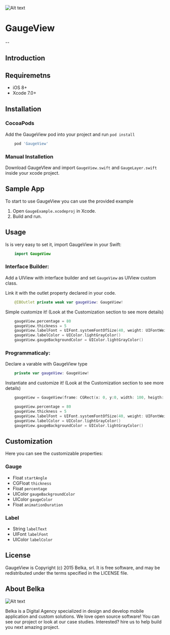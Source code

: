 ![Alt text](http://s4.postimg.org/c77hy8fpp/Gauge_View_Banner.png)

# GaugeView
-- 
## Introduction


## Requiremetns
* iOS 8+
* Xcode 7.0+
 
## Installation 
### CocoaPods
Add the GaugeView pod into your project and run `pod install`
```ruby
	pod 'GaugeView'
```
### Manual Installetion
Download GaugeVIew and import `GaugeView.swift` and `GaugeLayer.swift` inside your xcode project.

## Sample App
To start to use GaugeView you can use the provided example

1. Open `GaugeExample.xcodeproj` in Xcode.
2. Build and run.

## Usage
Is is very easy to set it, import GaugeView in your Swift:
```swift
	import GaugeView
```
### Interface Builder:
Add a UIView with interface builder and set `GaugeView` as UIView custom class.

Link it with the outlet property declared in your code.

```swift
	@IBOutlet private weak var gaugeView: GaugeView!
```

Simple customize it! (Look at the Customization section to see more details)

```swift
	gaugeView.percentage = 80
   	gaugeView.thickness = 5
   	gaugeView.labelFont = UIFont.systemFontOfSize(40, weight: UIFontWeightThin)
  	gaugeView.labelColor = UIColor.lightGrayColor()
   	gaugeView.gaugeBackgroundColor = UIColor.lightGrayColor()
```

### Programmaticaly:
Declare a varable with GaugeView type

```swift 
	private var gaugeView: GaugeView!
``` 

Instantiate and customize it! (Look at the Customization section to see more details)

```swift
	gaugeView = GaugeView(frame: CGRect(x: 0, y:0, width: 100, heigth: 100)

	gaugeView.percentage = 80
   	gaugeView.thickness = 5
   	gaugeView.labelFont = UIFont.systemFontOfSize(40, weight: UIFontWeightThin)
  	gaugeView.labelColor = UIColor.lightGrayColor()
   	gaugeView.gaugeBackgroundColor = UIColor.lightGrayColor()
```

## Customization
Here you can see the customizable properties:
### Gauge

*	Float `startAngle`
* 	CGFloat `thickness`
*  Float `percentage`
*  UIColor `gaugeBackgroundColor`
*  UIColor `gaugeColor`
*  Float `animationDuration`

### Label

* String `labelText`
* UIFont `labelFont`
* UIColor `labelColor`

## License
GaugeView is Copyright (c) 2015 Belka, srl. It is free software, and may be redistributed under the terms specified in the LICENSE file.

## About Belka
![Alt text](http:​/​/​belka.us/​wp-content/​themes/​b3lab/​img/​logo.svg)

Belka is a Digital Agency specialized in design and develop mobile application and custom solutions.
We love open source software! You can see our project or look at our case studies.
Interested? hire us to help build you next amazing project.